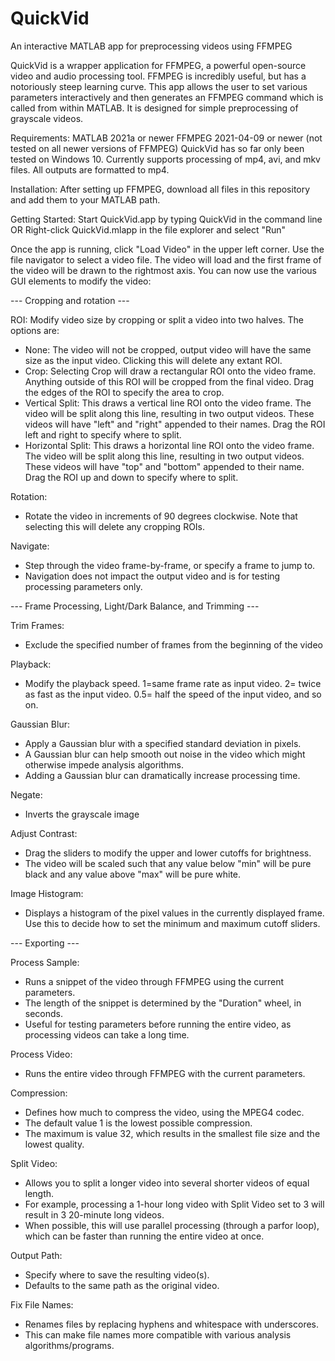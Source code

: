 # QuickVid
An interactive MATLAB app for preprocessing videos using FFMPEG

QuickVid is a wrapper application for FFMPEG, a powerful open-source video and audio processing tool. 
FFMPEG is incredibly useful, but has a notoriously steep learning curve. This app allows the user to set various parameters interactively and then generates an FFMPEG command which is called from within MATLAB. It is designed for simple preprocessing of grayscale videos.

Requirements:
MATLAB 2021a or newer
FFMPEG 2021-04-09 or newer (not tested on all newer versions of FFMPEG)
QuickVid has so far only been tested on Windows 10.
Currently supports processing of mp4, avi, and mkv files. All outputs are formatted to mp4. 

Installation: 
After setting up FFMPEG, download all files in this repository and add them to your MATLAB path.

Getting Started:
Start QuickVid.app by typing QuickVid in the command line 
OR
Right-click QuickVid.mlapp in the file explorer and select "Run"

Once the app is running, click "Load Video" in the upper left corner. Use the file navigator to select a video file. 
The video will load and the first frame of the video will be drawn to the rightmost axis.
You can now use the various GUI elements to modify the video:


--- Cropping and rotation ---

ROI:
Modify video size by cropping or split a video into two halves. The options are:
- None: The video will not be cropped, output video will have the same size as the input video. Clicking this will delete any extant ROI.
- Crop: Selecting Crop will draw a rectangular ROI onto the video frame. Anything outside of this ROI will be cropped from the final video. Drag the edges of the ROI to specify the area to crop.
- Vertical Split: This draws a vertical line ROI onto the video frame. The video will be split along this line, resulting in two output videos. These videos will have "left" and "right" appended to their names. Drag the ROI left and right to specify where to split.
- Horizontal Split: This draws a horizontal line ROI onto the video frame. The video will be split along this line, resulting in two output videos. These videos will have "top" and  "bottom" appended to their name. Drag the ROI up and down to specify where to split.

Rotation:
- Rotate the video in increments of 90 degrees clockwise. Note that selecting this will delete any cropping ROIs.

Navigate: 
- Step through the video frame-by-frame, or specify a frame to jump to. 
- Navigation does not impact the output video and is for testing processing parameters only. 

--- Frame Processing, Light/Dark Balance, and Trimming ---

Trim Frames:
- Exclude the specified number of frames from the beginning of the video

Playback:
- Modify the playback speed. 1=same frame rate as input video. 2= twice as fast as the input video. 0.5= half the speed of the input video, and so on.

Gaussian Blur:

- Apply a Gaussian blur with a specified standard deviation in pixels.
- A Gaussian blur can help smooth out noise in the video which might otherwise impede analysis algorithms.
- Adding a Gaussian blur can dramatically increase processing time.

Negate:
- Inverts the grayscale image

Adjust Contrast:
- Drag the sliders to modify the upper and lower cutoffs for brightness.
- The video will be scaled such that any value below "min" will be pure black and any value above "max" will be pure white. 

Image Histogram:
- Displays a histogram of the pixel values in the currently displayed frame. Use this to decide how to set the minimum and maximum cutoff sliders.

--- Exporting ---

Process Sample: 
- Runs a snippet of the video through FFMPEG using the current parameters.
- The length of the snippet is determined by the "Duration" wheel, in seconds.
- Useful for testing parameters before running the entire video, as processing videos can take a long time. 

Process Video:
- Runs the entire video through FFMPEG with the current parameters.

Compression: 
- Defines how much to compress the video, using the MPEG4 codec.
- The default value 1 is the lowest possible compression.
- The maximum is value 32, which results in the smallest file size and the lowest quality.

Split Video:
- Allows you to split a longer video into several shorter videos of equal length.
- For example, processing a 1-hour long video with Split Video set to 3 will result in 3 20-minute long videos.
- When possible, this will use parallel processing (through a parfor loop), which can be faster than running the entire video at once. 

Output Path:
- Specify where to save the resulting video(s).
- Defaults to the same path as the original video.

Fix File Names:
- Renames files by replacing hyphens and whitespace with underscores.
- This can make file names more compatible with various analysis algorithms/programs. 








